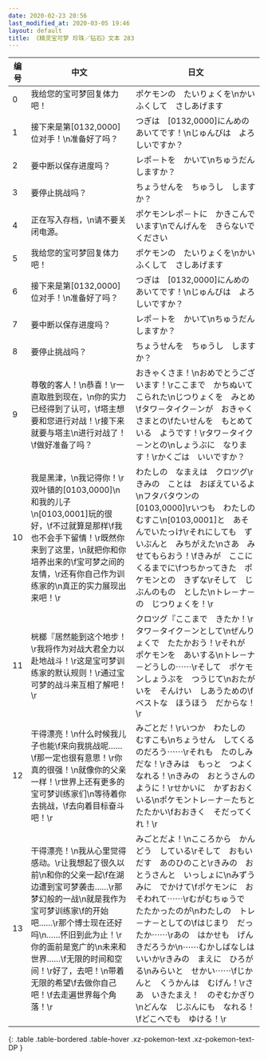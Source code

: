 ```yaml
---
date: 2020-02-23 20:56
last_modified_at: 2020-03-05 19:46
layout: default
title: 《精灵宝可梦 珍珠／钻石》文本 283
---
```

| 编号 | 中文 | 日文 |
| ---- | ---- | ---- |
| 0 | 我给您的宝可梦回复体力吧！ | ポケモンの　たいりょくを\nかいふくして　さしあげます |
| 1 | 接下来是第[0132,0000]位对手！\n准备好了吗？ | つぎは　[0132,0000]にんめの　あいてです！\nじゅんびは　よろしいですか？ |
| 2 | 要中断以保存进度吗？ | レポ－トを　かいて\nちゅうだん　しますか？ |
| 3 | 要停止挑战吗？ | ちょうせんを　ちゅうし　しますか？ |
| 4 | 正在写入存档，\n请不要关闭电源。 | ポケモンレポ－トに　かきこんでいます\nでんげんを　きらないでください |
| 5 | 我给您的宝可梦回复体力吧！ | ポケモンの　たいりょくを\nかいふくして　さしあげます |
| 6 | 接下来是第[0132,0000]位对手！\n准备好了吗？ | つぎは　[0132,0000]にんめの　あいてです！\nじゅんびは　よろしいですか？ |
| 7 | 要中断以保存进度吗？ | レポ－トを　かいて\nちゅうだん　しますか？ |
| 8 | 要停止挑战吗？ | ちょうせんを　ちゅうし　しますか？ |
| 9 | 尊敬的客人！\n恭喜！\r一直取胜到现在，\n你的实力已经得到了认可，\f塔主想要和您进行对战！\r接下来就要与塔主\n进行对战了！\f做好准备了吗？ | おきゃくさま！\nおめでとうございます！\rここまで　かちぬいて　こられた\nじつりょくを　みとめ\fタワ－タイク－ンが　おきゃくさまとの\fたいせんを　もとめている　ようです！\rタワ－タイク－ンとの\nしょうぶに　なります！\rかくごは　いいですか？ |
| 10 | 我是黑津，\n我记得你！\r双叶镇的[0103,0000]\n和我的儿子\n[0103,0001]玩的很好，\f不过就算是那样\f我也不会手下留情！\r既然你来到了这里，\n就把你和你培养出来的\f宝可梦之间的友情，\r还有你自己作为训练家的\n真正的实力展现出来吧！\r | わたしの　なまえは　クロツグ\rきみの　ことは　おぼえているよ\nフタバタウンの　[0103,0000]\rいつも　わたしの　むすこ\n[0103,0001]と　あそんでいたっけ\rそれにしても　ずいぶんと　みちがえた\nさあ　みせてもらおう！\fきみが　ここに　くるまでに\fつちかってきた　ポケモンとの　きずな\rそして　じぶんのもの　とした\nトレ－ナ－の　じつりょくを！\r |
| 11 | 桄榔『居然能到这个地步！\r我将作为对战大君全力以赴地战斗！\r这是宝可梦训练家的默认规则！\r通过宝可梦的战斗来互相了解吧！\r | クロツグ『ここまで　きたか！\rタワ－タイク－ンとして\nぜんりょくで　たたかおう！\rそれが　ポケモンを　あいする\nトレ－ナ－どうしの⋯⋯\rそして　ポケモンしょうぶを　つうじて\nおたがいを　そんけい　しあうための\fベストな　ほうほう　だからな！\r |
| 12 | 干得漂亮！\n什么时候我儿子也能\f来向我挑战呢……\f那一定也很有意思！\r你真的很强！\n就像你的父亲一样！\r世界上还有更多的宝可梦训练家们\n等待着你去挑战，\f去向着目标奋斗吧！\r | みごとだ！\rいつか　わたしの　むすこも\nちょうせん　してくるのだろう⋯⋯\rそれも　たのしみだな！\rきみは　もっと　つよくなれる！\nきみの　おとうさんの　ように！\rせかいに　かずおおく　いる\nポケモントレ－ナ－たちと　たたかい\fおおきく　そだってくれ！\r |
| 13 | 干得漂亮！\n我从心里觉得感动。\r让我想起了很久以前\n和你的父亲一起\f在湖边遭到宝可梦袭击……\r那梦幻般的一战\n就是我作为宝可梦训练家\f的开始吧……\r那个博士现在还好吗\n……怀旧到此为止！\r你的面前是宽广的\n未来和世界……\f无限的时间和空间！\r好了，去吧！\n带着无限的希望\f去做你自己吧！\f去走遍世界每个角落！\r | みごとだよ！\nこころから　かんどう　している\rそして　おもいだす　あのひのこと\rきみの　おとうさんと　いっしょに\nみずうみに　でかけて\fポケモンに　おそわれて⋯⋯\rむがむちゅうで　たたかったのが\nわたしの　トレ－ナ－としての\fはじまり　だったか⋯⋯\rあの　はかせも　げんきだろうか\n⋯⋯むかしばなしは　いいか\rきみの　まえに　ひろがる\nみらいと　せかい⋯⋯\fじかんと　くうかんは　むげん！\rさあ　いきたまえ！　のぞむかぎり\nどんな　じぶんにも　なれる！\fどこへでも　ゆける！\r |
{: .table .table-bordered .table-hover .xz-pokemon-text .xz-pokemon-text-DP }